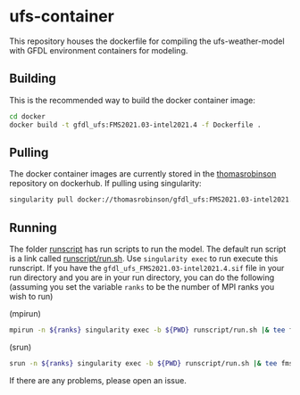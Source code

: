 # ufs-container

This repository houses the dockerfile for compiling the ufs-weather-model with GFDL environment containers for modeling.

## Building
This is the recommended way to build the docker container image:
```bash
cd docker
docker build -t gfdl_ufs:FMS2021.03-intel2021.4 -f Dockerfile .
```

## Pulling
The docker container images are currently stored in the [thomasrobinson](https://hub.docker.com/repository/docker/thomasrobinson/gfdl_ufs) repository on dockerhub.  If pulling using singularity:
```bash
singularity pull docker://thomasrobinson/gfdl_ufs:FMS2021.03-intel2021.4
```

## Running
The folder [runscript](runscript) has run scripts to run the model. The default run script is a link called 
[runscript/run.sh](runscript/run.sh).  Use `singularity exec` to run execute this runscript.  If you have the 
`gfdl_ufs_FMS2021.03-intel2021.4.sif` file in your run directory and you are in your run directory, you can 
do the following (assuming you set the variable `ranks` to be the number of MPI ranks you wish to run)

(mpirun)
```bash
mpirun -n ${ranks} singularity exec -b ${PWD} runscript/run.sh |& tee fms.out
```
(srun)
```bash
srun -n ${ranks} singularity exec -b ${PWD} runscript/run.sh |& tee fms.out
```

If there are any problems, please open an issue.
